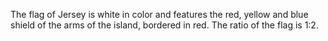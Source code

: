 The flag of Jersey is white in color and features the red, yellow and blue shield of the arms of the island, bordered in red. The ratio of the flag is 1:2.